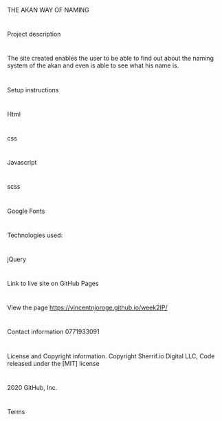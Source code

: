 THE AKAN WAY OF NAMING
#
Project description
#
The site created enables the user to be able to find out about the naming system of the akan and even is able to see what his name is.
#
Setup instructions
#
Html
#
css
#
Javascript
#
scss
#
Google Fonts
#
Technologies used:
#
jQuery
#
Link to live site on GitHub Pages 
#
View the page https://vincentnjoroge.github.io/week2IP/
#
Contact information
0771933091
#
License and Copyright information.
Copyright Sherrif.io Digital LLC, Code released under the [MIT] license
#
2020 GitHub, Inc.
#
Terms
#

